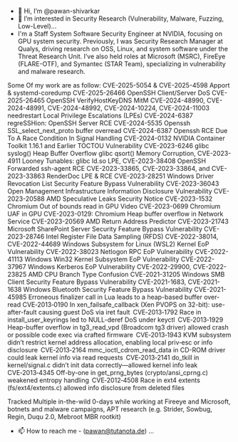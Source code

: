 - 👋 Hi, I’m @pawan-shivarkar
- 👀 I’m interested in Security Research (Vulnerability, Malware, Fuzzing, Low-Level)...
-   I'm a Staff System Software Security Engineer at NVIDIA, focusing on GPU system security. Previously, I was  Security Research Manager at Qualys, driving research on OSS, Linux, and system software under the Threat Research Unit. I’ve also held roles at Microsoft (MSRC), FireEye (FLARE-OTF), and Symantec (STAR Team), specializing in vulnerability and malware research.

Some Of my work are as follow:
CVE-2025-5054 & CVE-2025-4598 Apport & systemd-coredump 
CVE-2025-26466  OpenSSH Client/Server DoS
CVE-2025-26465  OpenSSH VerifyHostKeyDNS MitM 
CVE-2024-48990, CVE-2024-48991, CVE-2024-48992, CVE-2024-10224, CVE-2024-11003 needrestart Local Privilege Escalations (LPEs)
CVE-2024-6387 regreSSHion: OpenSSH Server RCE 
CVE-2024-5535 Openssh SSL_select_next_proto buffer overread
CVE-2024-6387 Openssh RCE Due To A Race Condition In Signal Handling
CVE-2024-0132 NVIDIA Container Toolkit 1.16.1 and Earlier TOCTOU Vulnerability
CVE-2023-6246  glibc syslog() Heap Buffer Overflow 
glibc qsort() Memory Corruption, 
CVE-2023-4911 Looney Tunables: glibc ld.so LPE,
CVE-2023-38408 OpenSSH Forwarded ssh-agent RCE 
CVE-2023-33865, CVE-2023-33864, and CVE-2023-33863 RenderDoc LPE & RCE 
CVE-2023-28251 Windows Driver Revocation List Security Feature Bypass Vulnerability
CVE-2023-36043 Open Management Infrastructure Information Disclosure Vulnerability
CVE-2023-20588 AMD Speculative Leaks Security Notice
CVE-2023-1532 Chromium Out of bounds read in GPU Video
CVE-2023-0699 Chromium UAF in GPU
CVE-2023-0129: Chromium Heap buffer overflow in Network Service
CVE-2023-20569 AMD Return Address Predictor
CVE-2023-21743 Microsoft SharePoint Server Security Feature Bypass Vulnerability
CVE-2023-28746 Intel Register File Data Sampling (RFDS)
CVE-2022-38014, CVE-2022-44689  Windows Subsystem for Linux (WSL2) Kernel EoP Vulnerability
CVE-2022-38023 Netlogon RPC EoP  Vulnerability
CVE-2022-41113 Windows Win32 Kernel Subsystem EoP Vulnerability
CVE-2022-37967 Windows Kerberos EoP Vulnerability
CVE-2022-29900, CVE-2022-23825 AMD CPU Branch Type Confusion
CVE-2021-31205 Windows SMB Client Security Feature Bypass Vulnerability
CVE-2021-1683, CVE-2021-1638 Windows Bluetooth Security Feature Bypass Vulnerability
CVE-2021-45985 Erroneous finalizer call in Lua leads to a heap-based buffer over-read
CVE‑2013‑0190 In xen_failsafe_callback (Xen PVOPS on 32-bit): use-after-fault causing guest DoS via iret fault 
CVE‑2013‑1792 Race in install_user_keyrings led to NULL-deref DoS under keyctl 
CVE‑2013‑1929 Heap-buffer overflow in tg3_read_vpd (Broadcom tg3 driver) allowed crash or possible code exec via crafted firmware 
CVE‑2013‑1943 KVM subsystem didn’t restrict kernel address allocation, enabling local priv‑esc or info disclosure 
CVE‑2013‑2164 mmc_ioctl_cdrom_read_data in CD-ROM driver could leak kernel info via read requests 
CVE‑2013‑2141 do_tkill in kernel/signal.c didn’t init data correctly—allowed kernel info leak 
CVE‑2013‑4345 Off-by-one in get_prng_bytes (crypto/ansi_cprng.c) weakened entropy handling 
CVE‑2012‑4508 Race in ext4 extents (fs/ext4/extents.c) allowed info disclosure from deleted files

Tracked Multiple in-the-wild 0-days while working at Fireeye and Microsoft, botnets and malware campaigns, APT research (e.g. Strider, Sowbug, Regin, Duqu 2.0,  Mebroot MBR rootkit)

- 📫 How to reach me - (pawan@tutanota.de) ...

<!---
pawan-shivarkar/pawan-shivarkar is a ✨ special ✨ repository because its `README.md` (this file) appears on your GitHub profile.
You can click the Preview link to take a look at your changes.
--->

